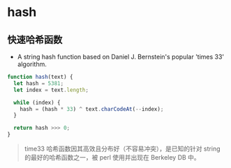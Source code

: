 # hash

## 快速哈希函数

- A string hash function based on Daniel J. Bernstein's popular 'times 33' algorithm.

```js
function hash(text) {
  let hash = 5381;
  let index = text.length;

  while (index) {
    hash = (hash * 33) ^ text.charCodeAt(--index);
  }

  return hash >>> 0;
}
```

> time33 哈希函数因其高效且分布好（不容易冲突），是已知的针对 string 的最好的哈希函数之一，被 perl 使用并出现在 Berkeley DB 中。
